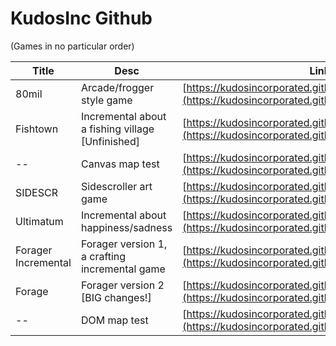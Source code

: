 # KudosInc Github

(Games in no particular order)

| Title | Desc | Link |
| --- | --- | --- |
| 80mil | Arcade/frogger style game | [https://kudosincorporated.github.io](https://kudosincorporated.github.io) |
| Fishtown | Incremental about a fishing village [Unfinished] | [https://kudosincorporated.github.io/fishtown.html](https://kudosincorporated.github.io/fishtown.html) |
| -- | Canvas map test | [https://kudosincorporated.github.io/maptest.html](https://kudosincorporated.github.io/maptest.html) |
| SIDESCR | Sidescroller art game | [https://kudosincorporated.github.io/sidescr.html](https://kudosincorporated.github.io/sidescr.html) |
| Ultimatum | Incremental about happiness/sadness | [https://kudosincorporated.github.io/ultimatum.html](https://kudosincorporated.github.io/ultimatum.html) |
| Forager Incremental | Forager version 1, a crafting incremental game | [https://kudosincorporated.github.io/orager/main.html](https://kudosincorporated.github.io/forager/main.html) |
| Forage | Forager version 2 [BIG changes!] | [https://kudosincorporated.github.io/forage/main.html](https://kudosincorporated.github.io/forage/main.html) |
| -- | DOM map test | [https://kudosincorporated.github.io/testworld/index.html](https://kudosincorporated.github.io/testworld/index.html) |
